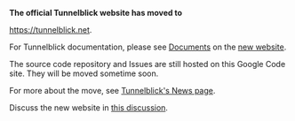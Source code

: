 **The official Tunnelblick website has moved to**

<a href='https://tunnelblick.net'><a href='https://tunnelblick.net'>https://tunnelblick.net</a></a>.

For Tunnelblick documentation, please see <a href='https://tunnelblick.net/documents.html'>Documents</a> on the <a href='https://tunnelblick.net'>new website</a>.

The source code repository and Issues are still hosted on this Google Code site. They will be moved sometime soon.

For more about the move, see <a href='https://tunnelblick.net/cNews.html#2015-07-14'>Tunnelblick's News page</a>.

Discuss the new website in <a href='https://groups.google.com/d/msg/tunnelblick-discuss/EYSZ7nhIY6k/mLYme6CZTmYJ'>this discussion</a>.